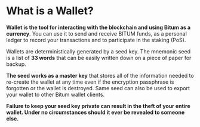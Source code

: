 # What is a Wallet?

**Wallet is the tool for interacting with the blockchain and using Bitum as a currency**. You can use it to send and receive BITUM funds, as a personal ledger to record your transactions and to participate in the staking (PoS).

Wallets are deterministically generated by a seed key. The mnemonic seed is a list of **33 words** that can be easily written down on a piece of paper for backup.

**The seed works as a master key** that stores all of the information needed to re-create the wallet at any time  even if the encryption passphrase is forgotten or the wallet is destroyed. Same seed can also be used to export your wallet to other Bitum wallet clients.

**Failure to keep your seed key private can result in the theft of your entire wallet. Under no circumstances should it ever be revealed to someone else.**
